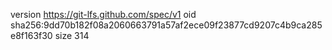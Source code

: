 version https://git-lfs.github.com/spec/v1
oid sha256:9dd70b182f08a2060663791a57af2ece09f23877cd9207c4b9ca285e8f163f30
size 314
